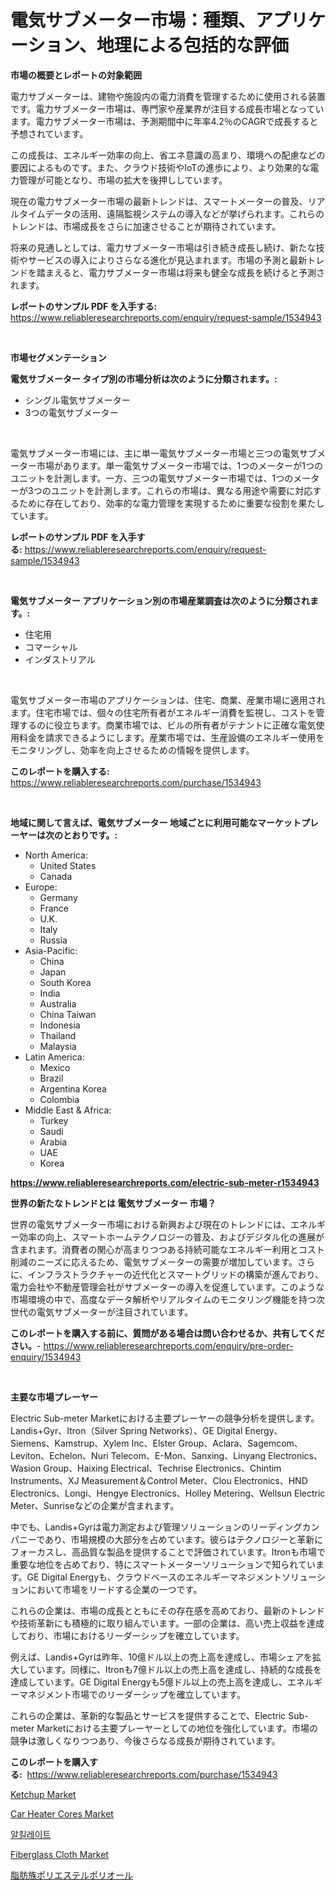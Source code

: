 <p><h1>電気サブメーター市場：種類、アプリケーション、地理による包括的な評価</h1></p><p><strong>市場の概要とレポートの対象範囲</strong></p>
<p><p>電力サブメーターは、建物や施設内の電力消費を管理するために使用される装置です。電力サブメーター市場は、専門家や産業界が注目する成長市場となっています。電力サブメーター市場は、予測期間中に年率4.2％のCAGRで成長すると予想されています。</p><p>この成長は、エネルギー効率の向上、省エネ意識の高まり、環境への配慮などの要因によるものです。また、クラウド技術やIoTの進歩により、より効果的な電力管理が可能となり、市場の拡大を後押ししています。</p><p>現在の電力サブメーター市場の最新トレンドは、スマートメーターの普及、リアルタイムデータの活用、遠隔監視システムの導入などが挙げられます。これらのトレンドは、市場成長をさらに加速させることが期待されています。</p><p>将来の見通しとしては、電力サブメーター市場は引き続き成長し続け、新たな技術やサービスの導入によりさらなる進化が見込まれます。市場の予測と最新トレンドを踏まえると、電力サブメーター市場は将来も健全な成長を続けると予測されます。</p></p>
<p><strong>レポートのサンプル PDF を入手する:</strong> <a href="https://www.reliableresearchreports.com/enquiry/request-sample/1534943">https://www.reliableresearchreports.com/enquiry/request-sample/1534943</a></p>
<p>&nbsp;</p>
<p><strong>市場セグメンテーション</strong></p>
<p><strong>電気サブメーター タイプ別の市場分析は次のように分類されます。:</strong></p>
<p><ul><li>シングル電気サブメーター</li><li>3つの電気サブメーター</li></ul></p>
<p>&nbsp;</p>
<p><p>電気サブメーター市場には、主に単一電気サブメーター市場と三つの電気サブメーター市場があります。単一電気サブメーター市場では、1つのメーターが1つのユニットを計測します。一方、三つの電気サブメーター市場では、1つのメーターが3つのユニットを計測します。これらの市場は、異なる用途や需要に対応するために存在しており、効率的な電力管理を実現するために重要な役割を果たしています。</p></p>
<p><strong>レポートのサンプル PDF を入手する:</strong>&nbsp;<a href="https://www.reliableresearchreports.com/enquiry/request-sample/1534943">https://www.reliableresearchreports.com/enquiry/request-sample/1534943</a></p>
<p>&nbsp;</p>
<p><strong> 電気サブメーター アプリケーション別の市場産業調査は次のように分類されます。:</strong></p>
<p><ul><li>住宅用</li><li>コマーシャル</li><li>インダストリアル</li></ul></p>
<p>&nbsp;</p>
<p><p>電気サブメーター市場のアプリケーションは、住宅、商業、産業市場に適用されます。住宅市場では、個々の住宅所有者がエネルギー消費を監視し、コストを管理するのに役立ちます。商業市場では、ビルの所有者がテナントに正確な電気使用料金を請求できるようにします。産業市場では、生産設備のエネルギー使用をモニタリングし、効率を向上させるための情報を提供します。</p></p>
<p><strong>このレポートを購入する:</strong>&nbsp; <a href="https://www.reliableresearchreports.com/purchase/1534943">https://www.reliableresearchreports.com/purchase/1534943</a></p>
<p>&nbsp;</p>
<p><strong>地域に関して言えば、電気サブメーター 地域ごとに利用可能なマーケットプレーヤーは次のとおりです。:</strong></p>
<p><ul>
    <li>
        North America:
        <ul>
            <li>United States</li>
            <li>Canada</li>
        </ul>
    </li>
    <li>
        Europe:
        <ul>
            <li>Germany</li>
            <li>France</li>
            <li>U.K.</li>
            <li>Italy</li>
            <li>Russia</li>
        </ul>
    </li>
    <li>
        Asia-Pacific:
        <ul>
            <li>China</li>
            <li>Japan</li>
            <li>South Korea</li>
            <li>India</li>
            <li>Australia</li>
            <li>China Taiwan</li>
            <li>Indonesia</li>
            <li>Thailand</li>
            <li>Malaysia</li>
        </ul>
    </li>
    <li>
        Latin America:
        <ul>
            <li>Mexico</li>
            <li>Brazil</li>
            <li>Argentina Korea</li>
            <li>Colombia</li>
        </ul>
    </li>
    <li>
        Middle East & Africa:
        <ul>
            <li>Turkey</li>
            <li>Saudi</li>
            <li>Arabia</li>
            <li>UAE</li>
            <li>Korea</li>
        </ul>
    </li>
    </ul></p>
<p><strong><a href="https://www.reliableresearchreports.com/electric-sub-meter-r1534943">https://www.reliableresearchreports.com/electric-sub-meter-r1534943</a></strong>&nbsp;</p>
<p><strong>世界の新たなトレンドとは 電気サブメーター 市場？</strong></p>
<p><p>世界の電気サブメーター市場における新興および現在のトレンドには、エネルギー効率の向上、スマートホームテクノロジーの普及、およびデジタル化の進展が含まれます。消費者の関心が高まりつつある持続可能なエネルギー利用とコスト削減のニーズに応えるため、電気サブメーターの需要が増加しています。さらに、インフラストラクチャーの近代化とスマートグリッドの構築が進んでおり、電力会社や不動産管理会社がサブメーターの導入を促進しています。このような市場環境の中で、高度なデータ解析やリアルタイムのモニタリング機能を持つ次世代の電気サブメーターが注目されています。</p></p>
<p><strong>このレポートを購入する前に、質問がある場合は問い合わせるか、共有してください。</strong>- <a href="https://www.reliableresearchreports.com/enquiry/pre-order-enquiry/1534943">https://www.reliableresearchreports.com/enquiry/pre-order-enquiry/1534943</a></p>
<p>&nbsp;</p>
<p><strong>主要な市場プレーヤー</strong></p>
<p><p>Electric Sub-meter Marketにおける主要プレーヤーの競争分析を提供します。Landis+Gyr、Itron（Silver Spring Networks）、GE Digital Energy、Siemens、Kamstrup、Xylem Inc、Elster Group、Aclara、Sagemcom、Leviton、Echelon、Nuri Telecom、E-Mon、Sanxing、Linyang Electronics、Wasion Group、Haixing Electrical、Techrise Electronics、Chintim Instruments、XJ Measurement＆Control Meter、Clou Electronics、HND Electronics、Longi、Hengye Electronics、Holley Metering、Wellsun Electric Meter、Sunriseなどの企業が含まれます。</p><p>中でも、Landis+Gyrは電力測定および管理ソリューションのリーディングカンパニーであり、市場規模の大部分を占めています。彼らはテクノロジーと革新にフォーカスし、高品質な製品を提供することで評価されています。Itronも市場で重要な地位を占めており、特にスマートメーターソリューションで知られています。GE Digital Energyも、クラウドベースのエネルギーマネジメントソリューションにおいて市場をリードする企業の一つです。</p><p>これらの企業は、市場の成長とともにその存在感を高めており、最新のトレンドや技術革新にも積極的に取り組んでいます。一部の企業は、高い売上収益を達成しており、市場におけるリーダーシップを確立しています。</p><p>例えば、Landis+Gyrは昨年、10億ドル以上の売上高を達成し、市場シェアを拡大しています。同様に、Itronも7億ドル以上の売上高を達成し、持続的な成長を達成しています。GE Digital Energyも5億ドル以上の売上高を達成し、エネルギーマネジメント市場でのリーダーシップを確立しています。</p><p>これらの企業は、革新的な製品とサービスを提供することで、Electric Sub-meter Marketにおける主要プレーヤーとしての地位を強化しています。市場の競争は激しくなりつつあり、今後さらなる成長が期待されています。</p></p>
<p><strong>このレポートを購入する:</strong>&nbsp;&nbsp;<a href="https://www.reliableresearchreports.com/purchase/1534943">https://www.reliableresearchreports.com/purchase/1534943</a></p>
<p><p><a href="https://github.com/prosalinda88/Market-Research-Report-List-3/blob/main/ketchup-market.md">Ketchup Market</a></p><p><a href="https://issuu.com/reportprime-2/docs/car-heater-cores-market-size-2030.pptx">Car Heater Cores Market</a></p><p><a href="https://github.com/Maeennan456456/Market-Research-Report-List-1/blob/main/283367316829.md">알킬레이트</a></p><p><a href="https://skillful-vermicelli-b89.notion.site/Fiberglass-Cloth-Market-with-the-goal-of-estimating-the-market-size-and-future-growth-potential-of-v-40547819390740fcb8640aba3f65a65a">Fiberglass Cloth Market</a></p><p><a href="https://medium.com/@skylarreilly36/%E3%82%A2%E3%83%AA%E3%83%95%E3%82%A2%E3%83%81%E3%83%83%E3%82%AF%E3%83%9D%E3%83%AA%E3%82%A8%E3%82%B9%E3%83%86%E3%83%AB%E3%83%9D%E3%83%AA%E3%82%AA%E3%83%BC%E3%83%AB%E5%B8%82%E5%A0%B4%E3%83%AC%E3%83%9D%E3%83%BC%E3%83%88%E3%81%AF-%E3%81%93%E3%81%AE%E5%B8%82%E5%A0%B4%E3%81%AE%E6%9C%80%E6%96%B0%E3%81%AE%E3%83%88%E3%83%AC%E3%83%B3%E3%83%89%E3%82%84%E6%88%90%E9%95%B7%E3%81%AE%E6%A9%9F%E4%BC%9A%E3%82%92%E6%98%8E%E3%82%89%E3%81%8B%E3%81%AB%E3%81%97%E3%81%BE%E3%81%99-34fc5970192a">脂肪族ポリエステルポリオール</a></p></p>